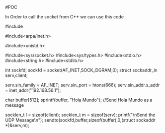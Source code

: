 #POC

In Order to call the socket from C++ we can use this code

#include<iostream>
 
#include<arpa/inet.h>

#include<unistd.h>

#include<sys/socket.h>
#include<sys/types.h>
#include<stdio.h>
#include<string.h>
#include<stdlib.h>

 int sockfd;
 sockfd = socket(AF_INET,SOCK_DGRAM,0);
 struct sockaddr_in serv,client;
 
 serv.sin_family = AF_INET;
 serv.sin_port = htons(666);
 serv.sin_addr.s_addr = inet_addr("192.168.56.1");

char buffer[512];
sprintf(buffer, "Hola Mundo");   //Send Hola Mundo as a message

 socklen_t l = sizeof(client);
 socklen_t m = sizeof(serv);
  printf("\nSend the UDP Message\n");
 sendto(sockfd,buffer,sizeof(buffer),0,(struct sockaddr *)&serv,m);
 
